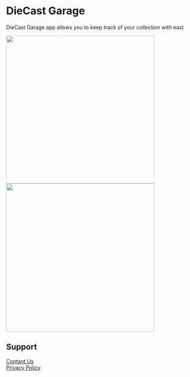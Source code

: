 # DieCast Garage
DieCast Garage app allows you to keep track of your collection with east

<p float="left">
  <img src="https://github.com/user-attachments/assets/1c6723a4-c436-469f-85fe-557c5368e859" width=400 />
  <img src="https://github.com/user-attachments/assets/f69499f9-271f-4529-88fa-1fe98470a965" width=400 />
</p>


## Support

[Contant Us](mailto:mailofrom@gmail.com)<br />
[Privacy Policy](https://firebase.google.com/support/privacy)
